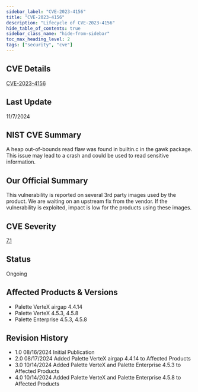 ```yaml
---
sidebar_label: "CVE-2023-4156"
title: "CVE-2023-4156"
description: "Lifecycle of CVE-2023-4156"
hide_table_of_contents: true
sidebar_class_name: "hide-from-sidebar"
toc_max_heading_level: 2
tags: ["security", "cve"]
---
```


## CVE Details

[CVE-2023-4156](https://nvd.nist.gov/vuln/detail/CVE-2023-4156)

## Last Update

11/7/2024

## NIST CVE Summary

A heap out-of-bounds read flaw was found in builtin.c in the gawk package. This issue may lead to a crash and could be
used to read sensitive information.

## Our Official Summary

This vulnerability is reported on several 3rd party images used by the product. We are waiting on an upstream fix from
the vendor. If the vulnerability is exploited, impact is low for the products using these images.

## CVE Severity

[7.1](https://nvd.nist.gov/vuln/detail/CVE-2023-4156)

## Status

Ongoing

## Affected Products & Versions

- Palette VerteX airgap 4.4.14
- Palette VerteX 4.5.3, 4.5.8
- Palette Enterprise 4.5.3, 4.5.8

## Revision History

- 1.0 08/16/2024 Initial Publication
- 2.0 08/17/2024 Added Palette VerteX airgap 4.4.14 to Affected Products
- 3.0 10/14/2024 Added Palette VerteX and Palette Enterprise 4.5.3 to Affected Products
- 4.0 10/14/2024 Added Palette VerteX and Palette Enterprise 4.5.8 to Affected Products
